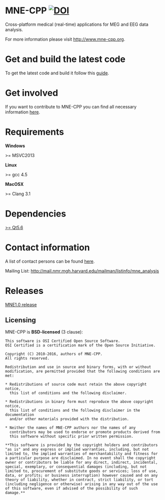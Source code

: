MNE-CPP [![DOI](https://zenodo.org/badge/8729/mne-tools/mne-cpp.svg)](http://dx.doi.org/10.5281/zenodo.17216)
=============================================================================================================

Cross-platform medical (real-time) applications for MEG and EEG data analysis.

For more information please visit http://www.mne-cpp.org.


Get and build the latest code
=============================

To get the latest code and build it follow this [guide](http://wiki.mne-cpp.org/index.php/Step_by_Step_Setup_Guide). 


Get involved
============

If you want to contribute to MNE-CPP you can find all necessary information [here](http://wiki.mne-cpp.org/index.php/Portal:Contribute).


Requirements
==========

**Windows**

\>= MSVC2013

**Linux**

\>= gcc 4.5

**MacOSX**

\>= Clang 3.1


Dependencies
============

[>= Qt5.6](http://download.qt.io/development_releases/qt/)


Contact information
===================

A list of contact persons can be found [here](http://www.mne-cpp.org/index.php/contact/).

Mailing List: http://mail.nmr.mgh.harvard.edu/mailman/listinfo/mne_analysis


Releases
========

[MNE1.0 release](https://github.com/mne-tools/mne-cpp/wiki/MNE-1.0-release)


Licensing
----------

MNE-CPP is **BSD-licensed** (3 clause):

    This software is OSI Certified Open Source Software.
    OSI Certified is a certification mark of the Open Source Initiative.

    Copyright (C) 2010-2016, authors of MNE-CPP.
    All rights reserved.

    Redistribution and use in source and binary forms, with or without
    modification, are permitted provided that the following conditions are met:

    * Redistributions of source code must retain the above copyright notice, 
      this list of conditions and the following disclaimer.

    * Redistributions in binary form must reproduce the above copyright notice,
      this list of conditions and the following disclaimer in the documentation
      and/or other materials provided with the distribution.

    * Neither the names of MNE-CPP authors nor the names of any
      contributors may be used to endorse or promote products derived from
      this software without specific prior written permission.

    **This software is provided by the copyright holders and contributors
    "as is" and any express or implied warranties, including, but not
    limited to, the implied warranties of merchantability and fitness for
    a particular purpose are disclaimed. In no event shall the copyright
    owner or contributors be liable for any direct, indirect, incidental,
    special, exemplary, or consequential damages (including, but not
    limited to, procurement of substitute goods or services; loss of use,
    data, or profits; or business interruption) however caused and on any
    theory of liability, whether in contract, strict liability, or tort
    (including negligence or otherwise) arising in any way out of the use
    of this software, even if advised of the possibility of such
    damage.**

